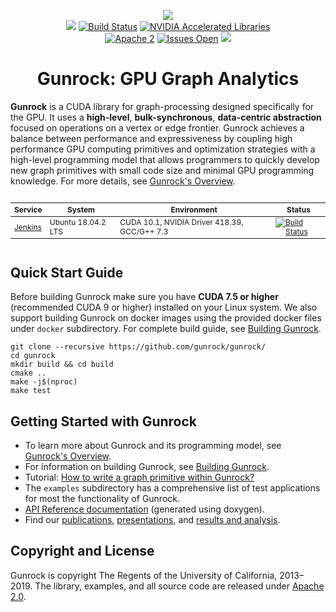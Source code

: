 <!-- start: gunrock's header -->
<p align="center">
  <a href="https://github.com/gunrock/gunrock/"><img src="https://github.com/gunrock/docs/raw/master/source/images/GunrockLogo150px.png"></a>
  <br>
  <a href="https://github.com/gunrock/gunrock/releases/tag/v1.0"><img src="https://img.shields.io/badge/gunrock-v1.0-blue.svg?logo=data%3Aimage%2Fpng%3Bbase64%2CiVBORw0KGgoAAAANSUhEUgAAAJYAAACWCAYAAAA8AXHiAAAg%2BklEQVR4AezSMQpCMRBF0efPX3jWM5vI0ka0kHQGC6tzYODBtDcAAAAAAAD%2F1Z3HfvkVzJlrrdxdGXtMr12V8f7NXOGUoHrlziGB8VVXxmc%2F2zsTKDmv4t5f3jnw4AEP3oNAQkhCEhYSCIQlLGZJgJCwQFjiEHAwSxIIC8QsCRgDsWMgCQtmgZjFgEMgYAtssDUaLbaREcJALDAGJFka9czIM5Y8krGFwZZnT%2F009T8UdWbm6xlJM92je8%2B55%2Bv%2Buvvr77v3f6vq1lJlYOlfVx7R6i2v27WmfHxXb%2Fniod5TPtG3przBXj9myyfKrdNvZ2%2B1VVBBgfp6yl8bgC4zAI1fu7FM7%2Fu69Uu922vOGdimrF9u33n19NZymwquX2wVUGVGZuJ1X295iIFl0zWXlOm9XyvT%2FWvLdGtNmQBgsXOOz%2Fb49%2Bz9t1tryx9wDa5VBfzaikA1sKY8y0B1E1TJqNUkAOJo56bn6Hw2bn1ixH5jx4N9q8vxLuD%2Fr1JbZX9GbZ4GFRq6CICUUWdzAtCEyVNjHONrfW7vp%2FjN1Rtm2GOfAbSyxQqqsmtdubeBYf81FwtUHGFvZRKKNWzn95tcNbIR2WrmNd%2FlM76j79s1xoZngPmTvnXlAVwb2esY0n3VBqsSsAwg58H%2BBCrvgAYZite72BWyOzSh%2FnV2PNPe7%2BQzez2d2OWosUVAtr5kBSuyV9SLdX%2BrTUpNJpajzrdWl8cCDjpgEqh476zt3a2Lyp1Kavs3lzvaZ%2B%2FZvSH91lno4DooXnnpli3l1hvn0ImF%2B%2BkmoNUmKkHPnzGh29eWe9nkr2ZXhxAuYNBhf%2FbZyZnC0aNgbt85CQDqtzoCNt89Dtj7zdY%2Fa%2B%2Ff0uopT7%2B6t%2Fx2BLeatPmndaaytTYUm1FxqTZgQNq5ppxgk%2FwxY1%2FfteONA%2BsiIGbAACszYKyKICypRSpk7PFzzv4ETvpUf%2B%2BMLAZwpfvavR7WWW5A%2F2W%2FO9P%2B568A2mzA9wVRKVknqA0SdZJg%2FmqbwDU2mdejn0L4ZrIH1zuoeq27sC622Le2PJrfZ4Cqxc9MxfDQXa7XgiVmdYQDTqoLwMX%2Fcx%2FIcADyJ3b%2BEjuejB4tU91KxZZxdxdZy9aN5Q79a8rzbLK%2BaqA5AKWAoji1mERdoInuC3opzgE8O%2B64dn25fZM%2BSvZBA8P%2FNjBeCUgS1cp9iu4AG%2Bc%2BeM19seMMG4jNdv6NfYmSTVeb5NJRKLEkn%2BB7IscYi9nOtj%2BDCT2VqFPuYoOuRf%2B6hOn5JjJSESgOABawFtQBuCtaB9bOUDOuBcu08%2F9l7PvJkSVOVwp2dN1Z9N6o028YYN5rE7MP9uJUZ0qmF8lQ6k3AQv6BCjYBS58BQqgMvxWwFttFzbhvFgXPww7Tzn3Trn0i1DHKefx33qxwPvd5KG9tWZDesbrc1Qb8HQaq62Aj7M4kzwhMC%2BwTXMMm9ce71pdfa9Kei%2F32X1zubr%2FZy2%2BlkT%2BMLpCLksG2oWJsBLi3K%2Bz9SzQOkvUAzwIpfG2iDnGSbcD%2F1gZ%2BNyvaJ3T8CE2q7H5%2FX5DXVuG1MHvTZ3YfL4d1tfT%2FR7iL%2BnIMRu%2Fv2IJ6drol9HK%2FbuefaDvS4%2B34l0bhnmms9Pf3rC7%2FJ%2Bv0jingiHRLaZi29kziw0yG2sjgomvqO0KAylQLtnrVBeV%2BApDYCZ3XnJMKw7477DbGiQyGYFecOlIAA8A8P3KkXf8CG5PjbEf6Qju%2FnvuWcpd78p3vQfvdVjt%2ByL7z8MhKV6xZRXJCA%2BsTqN7KrgnqIFnkcCZJQjM9G53dbniVfeeBZY62%2FSuAamY3mO5lEiEcagr1Y4JbvusMHhNTi2eTWlAu5Gtn6eIAwJJxnCO6Op7HKTFA%2F7ix%2BrutOHCdltia7%2Bj%2Br5Hx%2BzCR9vp3bYDuIcBx3gby0n0SZKECi5%2BYSU0u1xpxVQSTkK4pQf56AN13QXkIslT%2FBdbXlQfb5L3ZPtvjoHJK5ZM8Q%2FGute98wK67zl4PoePa50CTF8ThUtuW68lcfxaotwM3qDesT%2Bi7122asX%2BajPoIyZEryvV3d0%2F5f%2FbAL7YBOdeOO5lEe%2F0zNOLW91q%2F1M5%2FxCZniNUvNrDISeB3Ywwsq5xu72%2FGWMyWHi25gBfBBSvx7x60%2B7jajvSb7VyQ7cJvnU2hlC2itOeXuw30lj8015yTARqbDXauUofwG1HNxVJfer4PwOTPnT8b1aLBvbrrKVe8eQbeHnrHHh9gSDWDDBUZXA%2F7cO30pp%2Fv9voWNtiiQhOSm7iWD%2Bwm%2B%2B%2FXy7XFbX6f%2BvE3ynR27uM1kwM74Z7o3CPnM6WCkl6%2FGVZUPl%2FmachlGKjt%2B%2BczuTw%2FQIWF6f8PY%2FFMDDrrY2y5X%2FfAyAATuPaiiO1ayiVQDc8oMdczkL59nhAJZ0DVOS%2Ft9CKp1AR9WLIFFLCnfNh2SI%2FMJhNtxe075zqboGd2yz2JAkSN%2FZSzZgF37WWryu00UVxfsqTkxQwyu6%2FXoqeCmnKvAGMRAJtwDT5jepP9frurJobtKKqbKfIonIB7juPRPaA6bWZAr7qw%2FKY9xLZDk%2BfA6QvURY51QUaYXqwWe8g173bNfrwUTJ741Qx0egn%2B7gDAvvtRUcsAmgndF53XYl%2Fc8x7foRG9M21uMgLVXP718svKu2JjlU%2Bya3wRVsuEB3myCWDjLFLMV3ZPp%2B7sKb%2BDWWvIAI6Qbtd8gp3%2FMs%2FVH%2FzHfIxxZOT88brv7vIn31jujD0NAXY2118oAQ%2FNqoPtALSFyB0ShpkM%2FsNeD9s13vgDk%2BOy60s2h%2BQB3bW6PNuut4WJ2OeafLFp7o3XTCSf2Xe41%2B8ZJfzzdK1Fu%2FWwgcHzwa77U6ggO0zAM5s5SlTZvs8C%2Br0yT8PIzb0nF58xW4CA7eKuoVqszmLdbWlnOaUajWDQ1j6Q6gMIyodYmJ9rYoWiKP79gzjnaTtNkzNdW16lDKoMyz3luXats63%2F0PoN9h83Q02w4WGPtNf%2FSfAElEHPyzUW7TuWVC9Qnj4bN4Wg9QVAiDq7Q%2BHPFCGEK7S8IejcT1Ty4v3qYz0RVSMEkRhVf3BXUC3JVZDi7KWpnYyznB%2Bwmvp7yuPs4e7PA%2B5aW55v51YjdDN4c23LZVPzndj6fgbHmxStC53gvEO60jwdtq8p9%2BW%2BuH7LXu8zVpMp3hFa6bfKkdUEzRqQ10HRo5sPgHPqfEaTlWCLs2h8v%2FDJZ4PE2Ml0hKBv71%2BhhdjR3puBtJ%2BfLP9TdDcWn6UVP1uzQXyR9YMaiCxPDRnwGKidDEoG1GFaArhOk3fDUQuvd1kMQEiXB7WEFUcFKwK%2FUavH6rkb5kPcY61TrfFkxvqgxJfOD6vaUBiQA7sjMOzolOq8uKLkNckAHXrvA4FVP7v%2Fci3Oof%2BK2nGucbTNTbzm3FJSfXazUnBqk8OYGiW7Du%2BOdgChz9ENOpA0H%2BPuAfsZPW%2FHAwt9DWRWVEoDgv4G7875SLjYi6jeSKR6dnRzxqaVnDshRBIdhxghdugLi9cj8sRoF1jYDGcDVqvDgSUhVkLwB5ADBAi2z7i4oBxs2oGIkvlO7TmiWgKoU6zrpOBbtYKBZQbxB7F5iKzQQTbZuhDBvXlhaTdsVO5LACmxQubkIx09jhEsmEsAUgQWOhoc87QTa4cVDLJD6ik%2FDVrvSV6zmzH28CB9d6WG%2F9su%2BS62%2BRlAXxYB4QrRk7QjbBpHbLLYCbmOKJa8JYiblDjR6cCC7J4TgcXRcyOcroFrY8XKEP1j2KiA5RE2N2MUXqHAymP51SQOTLjr0DZiH6Um4TdwDbp2uRpHU6G8GYWuqB4duY1r2m8fpXHshsE4OwFrDH2WPdgnF0KxAA86KgcTwqso1o19F5YHrFRg6bnk3OjuPAJF3Ah9pen5W6bEZR7QWzmw5I7N8TuIHZ2uIBVgeJhT9yVB0dUMW00bf9smcMlEws7QnemmvE%2FwHi9SW2m%2FtJIzvOi5sCLAxhxc41HedPXBN9EZZllryMxZJnq8Uzo%2FzYWM9K5Y%2FrtuUo6yTX7GYDAjqDM4pgR9uch33omE3aKCFb4VHeqkjbbB6smUcgVTLTYxL4PCRK9ULTQfH3aMl5u8dCFUzMCD69G1yvWVFM2jDsjLmQPtCLtC6Nx%2BfrkLVAVZANeNqC3HaNrvzmb6jXraAJyxV3KB7GUOLHv%2FmpXMBvOi0a4OF59sc2V82SkyVuzy6PIbk1waM%2BNwnmugytAYdpsO5p08rEwIkg2ctR1Adsi6rBDW9R%2BAUisz%2BaXvwWtBoDwmEsRpZ9dbvrF%2FU%2FL5l1cp4xwisNO4TwEqFjZjiGWjq0CV5SNYX0tCZ%2FIhcuBciUbYjm9DHmAHxC4QQGrANDCykdnKPeVYy54nAMAJCJ5gIzQg95rgljyXfz9H12HdbL8%2FIeaw75qomyIHul6Tj2JGl2REVlgTg8RDo%2BcCOIAuyRKAaZTPSDyrXYz%2B61gDFxzBqNc%2F487NmLFAo8mHsdXuT06AbJzs3EainaQ0BVTduEV%2BHtQqu3ykPuWgG%2BPY568ZlPSdW3y1DaPX0v8c62nDUbdgQLa%2BU54K8uuH4sPyPMPNWrxGWIgaO3Rd3SloWh4EF7LHDscj1HqILukQhWgHcIVIrVGS2i788UbVX2Xj%2FVbrb7fx%2BkejYn%2BhhUjrev92klmgxBTFaQp8UIAnR8kDyA8hIuZcy2z8y%2FOAqmbbaWiK4%2BzaleTmg88jDzVRKzmvKUFZStJ%2FELdZhZNXUDUHAMuEQ18xeU9FYvE4wJ1Xtr35QBV0KxsoKdIyx3%2FrH0NHJTsg7RhRK9TWILS%2FAYrTFE4ebVVNWWaO0QSwtcXoF5KXNSUiSy7KLykCZsz1VAFVm9gg%2FlGoBgbWNbJBJd%2FYYY5sd9Q1ssKutgos%2Bfy8bp88FBsy6Hkk7juqUF5bo%2B6K3OkOrPl2g8SzAa7R%2FhzPVltt2Wdo27ryKwasPeid5gs0RQXh6oSvZXDWVlvOeY7H6FMGGpSifdGBv6f8QyO1qq2qGfBOUGjRPGYahXWPmWb%2BoVW%2Bqq0x3Isg1JFmwV3uyT%2FAPXleD4XaqnxFqDxgcdeMifmA5eA7uwlUtVU2qPxXB%2BRHNV%2F%2BcqVTbKpXU1sFFq7Ej1eiinkUo1OedYZCSH%2FUHCBZW7UP9pQXoknPyVZjV%2B4G3I5Jdr%2BSDcvBgkCvbdFBE73lTbi7NOwIJ1xw%2F6FyTDH4K6nGj%2BybOT1krWmz8MGUR8O%2FKnJkPsWoC%2B4XRc%2BFlZa3vslfrYFKV1BpZQ5aAUeim5s07soVQIIPonFU4wVwdrMYoMw4O6zGtPminUIyFHzMvYDAeSZXvpsQd3K%2BF1qzz3l1kTGQvJIUO2QwaSeFdCuUBCEKd2B9uX83gots0BoL3H6I1sYTdiR4wNL13uMod%2B8ykFF5Q2KAj2VtUX7ot9UZyuCOzxbPpni3DC4CJz0%2B8BoqVAlcXSVXri8PVNEouooAzNYZD2Vixp5q%2FQXJnZtWhXVyL7AL1GDOVgZNEbduwlFRgFwhgYEeiDUCu2Sz8kRVlghVUqeyI2OulIGcCXUHZJYZ%2Be1xwVZQWd5PAiVVjiQGoAI0Fab09Np7lYBCRY3SBNxiuQigXBd0%2BiCLopJQlqRvLKycQ0ELSMBqxfdhE8M4MSZEdOvaKmq5nN1Z%2FK2WLaGap4AciwMKS%2FSsJl8wPdXTbEX%2BFrWaASLpnjH5QKFSKDiDP8kKJsC1U3eK2sn90CqAEd%2FIc6S89ZNKhsbCAnQquaJnThubCdUWNOr%2FnOohasnqVUmLwYp5GKjjQmXPMkcjXY6t0E%2BrpAg9piWi4lcEcica2u0Z%2F903HmNR8QtIPCtOn43Bh62%2FzABDdbNT7fVlUOts7oJyuW21b7tVlkAcIMJp0Mxjg%2BuXtmOSgxCQjIUd7nJkQv6XmLBW4GDQdiKQ%2BuqGrHOk89tUIWGV8jwlV5pR5RWALHeiCEAliOTPP8kioxtQ3rV%2Fc7njbLorp9g3JXDp96J%2BNyJiUO5EXe%2BP9jny5TsHGtptANNzLwkb5EjmOAeFgDU%2BMlMW7Uv6zlwaZoGL9EO7gqepjNNQLQPnSZ0mxOt5SMmUgnCntNujdk8u7E1PFfefPEegyZTq9CxXZ2H7vN4A9VqSOZB8MXQJgCh7BQgZlbkpZCp5K7SZyP6T%2B8MkKT0R5zspvY7ugUVh9%2FrfDH7IqapFtSpbEjIwldaJgpizOkMqQ4z11jJ0qJWnRBhGLtZcLcluaLeV1YVcKy023RN4jcCb20G5Pt%2B5upzEpGiAlVGZjHVxUjsorO1%2BsAsffECAXCUW%2BERp35uug%2FYd3V0sUN4JHXB5mu7BJcvrCrCkEIQfh8FVZr4hAikWkmKbhKrK9BeBRYh9BwFLFEh6KxWbUoJd3g%2BQh13P3m5q7RjJ1CEdBwHGf%2FvQZeV2S6K4FRgoU9LqnSPfenvphTT4aO1Pj5sAAYvStx0KrKfC8oNVQQllL4dNaiLazCP66ZimvCO6Cqz3lu9GmXopMsiossFVrhiUonOSG%2Bp3j1AGuUkIRu1gK%2BP7rJC4CXDB%2BF3xPzsEWNzzn0CtIsXycdimSG6er82KaF%2BMm4AO6VL5XLSkCzsETJybVpt48w4q08cKCZlSCXSwQV%2Ftk1Gf5U6AzxLl6yBjszw4Dg6EdIxOrQ%2Bquin33GS4Z2xQFPP8HUSxxDE4fk7zvdSFLV%2FMoEhNkKpxrRF4BCZ6Kuz4uEMbAGenKYvyoKki7qrfdlK%2BL8oPk45x2Kl1KnD0Tu2I55oQ5VJn4bDhSbZEXXOU3dmR6lzPk9m1U%2FVfVUPet6QLW2R%2Bt1dIYIBD8SVVSOA17iOPKanBLqjYjvCvHVFaLbx%2BTwcaoqX2QM767L6gdQ9U66aYLz0nP%2FPdosZuWxIB6JOwVWymTO6R6lyPcW3KqpjKy5205Ga1uKMDRNJlCVyq7eLvv0ECNetnuOPbLrnYZFDBStmCR%2F1JhyY8ebqrVyK1kSiwR2qH2Ro%2BWPhsMQYZVG4Ou8L6Z6x%2FgfE63I69loXgVSpGJRvOl1WRZ7M5eKYWyHIZontUQDzd8HiskICuilUDhVOBpTiofNfljRM1iR3q2CjLw6UsqmSAh5WLgn%2F8kIb9gnJvbHDG2h9h59%2BCk5%2B8O%2BLvVB6vz3SE5Sg0kgFrnLNf3CxmpbFlKzoeFX12I99zP%2FexDBhflRPe9Tr7K2mV%2FFuHJ7OPMuZxAkSiPBMI9rBKN9ncYP06zrOwZlGITkmuoZiV2I9cvg%2B3ywKCIVwlY%2BYLcrGFz330SyeH6LNsgwx5J83jocHpjQBrX28CBegWT0otKopGiuX3Jbam93JyhBJoYaWFN4oMZNdaw3WP1GRKJpQ4YSLGB2Q6awhyAVgbll2HCLgklEP%2BAZYqSjQJimknuHvbeUFr3z057E8FXDxvXlBy8IsyaPaudTFiMwK9QHs07pMKYCqg2ZQEz0B4RmD9t%2BqIKJX%2BHtQI5RzcdWEFTeCSsA8YkUG6xec9UlXSBBBIAqsTZVLhJNlSXS2j88iTkjfPPlpRSlqgyHjMR0P26ik690Tlio6ZB8g3KyTtfnolqDaxQx%2FknWj1db2uilKaUZx%2BlWdRdA6UmMkUO6SWEOBzV%2B4rNIFHS0iWfEUhpuGG6PSWy4v4Ze1Y3WERUwBLyeqVgI1BbVN%2FoiRsr%2B2mSJ0gx6imzaNQlFIEyY5XY1OFWrTw%2Be8t3zNAnUUhhIGzy20jZTmqRRxMi95GPthxgI%2FNUyDn9x2Z0oi8V5SKi1VRG3YkvG5tXVf%2Bvwa8G4NWBbitVpoFN1%2F5%2FDMeS5W3XuCgPAy6tSb3HMbfBfcz9PtOLyJwcnJhbqRalEnrJqoVwdSUm0HfgRoswfhDrV6aA1dy13lnhU%2Ft0ECW5G0643484naxiSYnM9fI35j5fLc1uWYzDuqAifNLvGuVIne8Kdc%2BwRxUD%2Bt0lY9ujq3u%2B%2Fa3SbXQpeybkbXOq0Gch%2BfiYyz4jwfWtiXjjrmC%2B6NdEZE9Hba7KtbURLXk24VchgdFdvWtrX1qhX2QRTqfUlTlkAGgkuDBJbopavq9C%2FCWVCHxfYBycTy%2FpkTvXyuHxMYCWQDsOx24G2yWtdCq7%2BptP3ggmBcuquXk2hc9FFjb5x4UTQWyPBcs4x3UPF22Faf2IGBpE1hTUja2ZJxuFH5ruk7ZMEPk01Qb5rSrFZGjxduN1ewvY4W05eft%2FB%2B2uNO2zSL1rMhfKDkXOudkBTgWWSBuN4SnNcmz4gpumD5dwOzWnQqhY8exihAW2%2FSAmFD8IvWl20%2FdLZ3SigeYqIz8xDa3WdhdcuwIEem6TrenP3pXu9EpEjDdY%2FOA7VwerZ0iq9O21M8l8YaB7hU4CVLBHbLe7dXaY6Y%2FiQD02b4TAlw%2B2GYpP45yA3%2Bbxqjrq1dAcUwo%2F%2FZI8sBsItuuQR7CIQ7%2FLbLayLjLZx6GRR%2B0frYB%2BAlR%2FuiWMWKSAdRci5MOmBAJglz1SlQ0SgfVZPS3sWLsW61V5U6iVl2vvFPGFpLb7g7pJdtli8gFAInXyefpULi7p2KUC8u5UlkwIZ0OqEyNcKm5dn25fY7TjPq9vtXleOXOaEdPSHdgnbiiqoIE74eX8IC%2BA2zX43RS%2Fk6emnG2gZtQtjyPptkD9epUcInqKILH%2FNKPJ%2F8WznkY8e3ef9SyRCSkHbDF%2BGZiG%2FV9AjvQnLe7QJXz1a514YqzbES5wB7w%2FXhRptyd7ffoQOdgy66%2FziJusUn5U01kpwneFFLA0dF6i2gfqLLSal5jHQoNIIK65hx71jfiP4VXyAIVzwcI8tBYrMhqYYr0UcrJhQBKA6VsxUwC7GAWkI56kMD1RCt3AuVCPhKoiL%2B0fiUyJ%2FepAIsZqhwCUfwcnrl65v422F9MxQlI7Td%2FsyJBlcPW8ZcnCYWzrdHGQfJdom%2Brr7MOm9hECRXrB11jn8OcRn0nujF6gC77Dnl1eQ7U9NCzAJ6GrMv0mN6c3ubOWpFAZ%2BcA3JWu2LunPfyua5t3ihMe2r%2BHBCQkgZO%2BilqJthofhJcmq1q6sih77WGVL2%2Fsov5Xmf3Enkb7ktVBiW%2FpYvlpxzfVLqhcE7%2BFzUB%2B9hUPLnywiITOUcLJb4iB%2F5F2enM1QJfqUqu4OaD8ek7Rs8QyFVT6HiF4dTRRo0kF%2BiqvKTonOiDT2LQLKmev%2Byzb4n20eTr2TBLrygNs4gezsdrOKSPzDYoWZgsuBzp1v45kt49JYZgifW9ZruS53KPuTRHkuU62C%2BPf6rd8pqRNohML4MEa6OvaNuQPbZh5XhTHx2zBUelqbBAeiawUWZlyk5KtWd9tAim%2B5tkPjOvtCdZ8coIuR9blmGozgEoZEl8%2Fl%2FyHzxTRTE1xBIDKvXGJE%2FyzY9r1SAN%2FteU4V%2FnfmDyXbsrAR4vStJOP3QC5eiT6geWMNl4OTsZrfnu0d8L49EttEBOLADTSdUf9ljr3p2cyAN4LC0Sm6skEptfP%2B%2FnY1lIqxymBhXyGnOrsa12UKrI2Z2X%2BcHLVUX6CTSTpnzPYwfoqTeYRCrLgCIUklXnOuuz32JvHIl9H%2BbXseLzAI2AmV5gxVboQKI91YDFoj2KAIrB8EBFAFwIshPgPJWDRp6AOnjB%2FLbmgqDzGpM0HDFhspiKxbzwtfKaeWBqhbfaf%2B3meyJ5hbXYPJzS5Yvv1ZG%2F9fmSJygWLCgZPkAqq2WWQm5RgPxYnB3T6bptJ0i4YCQJ8BhefOWscZaIMbJ8i7xdUk5i8I8Uat59f7sLGxO7nrXoe%2Bfc7C%2FyZ9fu2s2jEUu0an07PpjSPZ4mVVsdIH1DZyzBt%2BDZ5POV%2F%2F6cm4V0rfpvlnFd251zxVZTCXXfGEZxZ%2FWwQQl7UYXzBMZ%2FY995rr9%2BADoykZAjRA7bJYHdpPmYPI%2F%2FVDvJW4Gtuco3nczgdLwv3xOgHvLAp6aqimQW9XLsJ5%2FQ5waXyFBWwXJ78TABgbSke7stJ6JbsQE3DuxW%2Bv7XcJvoq8TqyEQPhmZlaxZ5BFjXfqCX4P2QhAI1qQNW8ACqfCyACCawb6sPv0JfxG%2BVxYJEAXmXNi%2F8rttzagJ6pfYqldN56PkUz2%2FlP1cKac0dQnzhLIgvlVL9EyUPmangBZOF2AX1KhRHkSSHKFk0osDPA1Ao9e1iE38kEM5V2cJ57NOzgGmQsqQ5IeJdkLOW%2FyK7GtTFwsh8qAWxMnstku2b%2BSjIP46vE95UrwsvdnTMEe0lpEQ%2B%2Fi4U1dFGk9rrK6XHc0OSYqA2GjcMzYsIV%2FS%2FnWuZVW0Pm5s87cMIeFY%2B0rokV5XKKtA0B3fo6TD18F%2FaQfLw6vcv5jvt%2BUxyH2LVhweuTheUa%2BCwqDLPpaJCxqqxFBmE3fYzl5Lkyb0D%2B5bvUP4vbjJKedTLQ5P06MCNvnTaX6gN7KgETOe8YNkHPxndmHMPa5imLYjLDOvJ0yi8prXQ5%2Bek4mXOBysWGSWuFJLstPu8kcIUKrVStINABJSd2PnJq2ecfwSIBFc%2Flf6WywI7apqa96rW2mKuHrcRVyoaXQDSva7KX1x3Gzdf6QbbndNiG3FGCU10Sro94l5w4Gf83LwZV4OLeVb2CIztMt%2F%2FlxSVVzCk1YnyB4KKhR0L7ziDKW1QToXyfCnDlO0wC8pdSIg2gXZ%2B5Rg%2Fh%2FqxyvifdFe%2BDd6pPOj1cn76GLrlPQAldxSzTrpKjVBkqQM5%2Fi31nZ0YBSKoNgT9SOFjg9Zt5X85bpANjVZzSMOl44e7v2uTdzATB5iRjwe4ADZW1UFbO6a91cbl7%2F4xLyilMivWt6JJ2rw86qCC74YcOYAEfgM5qBt4DAJXe5bvcG2wNCgn1oQf%2F9EFqDhE0gaeDdHaz5cEXgCNVA6j8p3uFrmZ3XFngYeQ31XtyeFqhpwfboL7AWMCrzMX3Nfhy45U5SDHORPWivW8Ol507ePXUp5BjgiJFnv15E6Czvtv6fsCnQFsAJk%2FVYKK5BZ8x63sp72J9i%2FVe%2B80nCJaw6z6fRLgqQuUC%2BZNIeiZWL4uAgJZ93gEUYPWNyfslj1ZQHSZrbGsbPY%2BtLOZ9aJJHtIGgAgf%2BXV7B%2FuHYEhGq1QmIwI4JaAAolPWKr5Q76%2F%2Bb9HZDZpzG14xQNZmWFIRL55yzTrkpb1DNniMMqqpInS0pCO8XmhSE7%2BbrCZRHcper62px5GhmGtTWAPMizDIUczIAbaPoKAbyQ6zTbKUAOI5DNd10c%2F6E6QA8Z6m5R%2BDQU86FRuDRc2Av8YZYIVSfWa2abGpb8EZFMuEiPq%2BttvZZNP20mnSuttpqq6222mqrrbbaaqutttpqq6222mqrrbbaaqutttpq66L2P6oRTz1F56VlAAAAAElFTkSuQmCC"></a>
  <a href="http://daisy.ece.ucdavis.edu:8080/job/gunrock/job/master/"><img src="http://daisy.ece.ucdavis.edu:8080/buildStatus/icon?job=gunrock/master" alt="Build Status"></a>
  <a href="https://developer.nvidia.com/gpu-accelerated-libraries"><img src="https://img.shields.io/badge/nvidia-accelerated%20libraries-green.svg?logo=nvidia" alt="NVIDIA Accelerated Libraries"></a>
  <br>
  <a href="https://github.com/gunrock/gunrock/blob/master/LICENSE.TXT"><img src="https://img.shields.io/github/license/gunrock/gunrock.svg" alt="Apache 2"></a>
  <a href="https://github.com/gunrock/gunrock/issues"><img src="https://img.shields.io/github/issues/gunrock/gunrock.svg" alt="Issues Open"></a>
  <a href="https://codecov.io/gh/gunrock/gunrock"><img src="https://codecov.io/gh/gunrock/gunrock/branch/master/graph/badge.svg" /></a>
</p>
<h1 id="gunrock-gpu-graph-analytics" align="center">Gunrock: GPU Graph Analytics</h1>
<!-- end: gunrock's header -->

**Gunrock** is a CUDA library for graph-processing designed specifically for the GPU. It uses a **high-level**, **bulk-synchronous**, **data-centric abstraction** focused on operations on a vertex or edge frontier. Gunrock achieves a balance between performance and expressiveness by coupling high performance GPU computing primitives and optimization strategies with a high-level programming model that allows programmers to quickly develop new graph primitives with small code size and minimal GPU programming knowledge. For more details, see [Gunrock's Overview](http://gunrock.github.io/docs/#overview).


<table style="font-size: 12px;display: inline-table;"><thead>
<tr>
  <th><strong>Service</strong></th>
  <th><strong>System</strong></th>
  <th><strong>Environment</strong></th>
  <th><strong>Status</strong></th>
</tr>
</thead><tbody>
<tr>
  <td><a href="https://jenkins.io/">Jenkins</a></td>
  <td>Ubuntu 18.04.2 LTS</td>
  <td>CUDA 10.1, NVIDIA Driver 418.39, GCC/G++ 7.3</td>
  <td><a href="http://daisy.ece.ucdavis.edu:8080/blue/organizations/jenkins/gunrock/activity"><img src="http://daisy.ece.ucdavis.edu:8080/buildStatus/icon?job=gunrock/master" alt="Build Status"></a></td>
</tr>
</tbody></table>

## Quick Start Guide

Before building Gunrock make sure you have **CUDA 7.5 or higher** (recommended CUDA 9 or higher) installed on your Linux system. We also support building Gunrock on docker images using the provided docker files under `docker` subdirectory. For complete build guide, see [Building Gunrock](https://gunrock.github.io/docs/#building-gunrock).

<pre class="highlight mid-column-code shell tab-shell">
<code>git clone --recursive https://github.com/gunrock/gunrock/
cd gunrock
mkdir build && cd build
cmake ..
make -j$(nproc)
make test</code>
</pre>

## Getting Started with Gunrock

- To learn more about Gunrock and its programming model, see [Gunrock's Overview](http://gunrock.github.io/docs/#overview).
- For information on building Gunrock, see [Building Gunrock](http://gunrock.github.io/docs/#building-gunrock).
- Tutorial: [How to write a graph primitive within Gunrock?]()
- The `examples` subdirectory has a comprehensive list of test applications for most the functionality of Gunrock.
- [API Reference documentation](http://gunrock.github.io/gunrock) (generated using doxygen).
- Find our [publications](http://gunrock.github.io/docs/#publications), [presentations](http://gunrock.github.io/docs/#presentations), and [results and analysis](http://gunrock.github.io/docs/#results-and-analysis).

## Copyright and License

Gunrock is copyright The Regents of the University of California, 2013&ndash;2019. The library, examples, and all source code are released under [Apache 2.0](https://github.com/gunrock/gunrock/blob/master/LICENSE.TXT).
